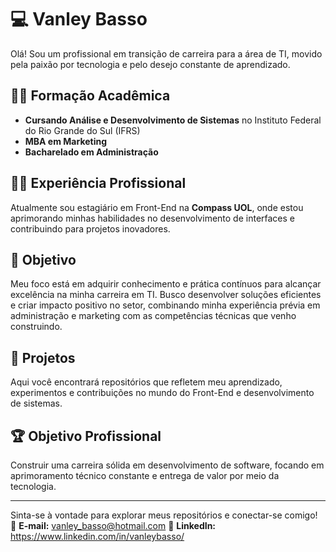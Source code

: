 # 💻 Vanley Basso 

Olá! Sou um profissional em transição de carreira para a área de TI, movido pela paixão por tecnologia e pelo desejo constante de aprendizado.  

## 👨‍🎓 Formação Acadêmica
- **Cursando Análise e Desenvolvimento de Sistemas** no Instituto Federal do Rio Grande do Sul (IFRS) 
- **MBA em Marketing**
- **Bacharelado em Administração**

## 👨‍💻 Experiência Profissional  
Atualmente sou estagiário em Front-End na **Compass UOL**, onde estou aprimorando minhas habilidades no desenvolvimento de interfaces e contribuindo para projetos inovadores.  

## 🌟 Objetivo  
Meu foco está em adquirir conhecimento e prática contínuos para alcançar excelência na minha carreira em TI. Busco desenvolver soluções eficientes e criar impacto positivo no setor, combinando minha experiência prévia em administração e marketing com as competências técnicas que venho construindo.  

## 🚀 Projetos  
Aqui você encontrará repositórios que refletem meu aprendizado, experimentos e contribuições no mundo do Front-End e desenvolvimento de sistemas.  

## 🏆 Objetivo Profissional  
Construir uma carreira sólida em desenvolvimento de software, focando em aprimoramento técnico constante e entrega de valor por meio da tecnologia.  

---

Sinta-se à vontade para explorar meus repositórios e conectar-se comigo!  
📧 **E-mail:** vanley_basso@hotmail.com 
🔗 **LinkedIn:** https://www.linkedin.com/in/vanleybasso/
